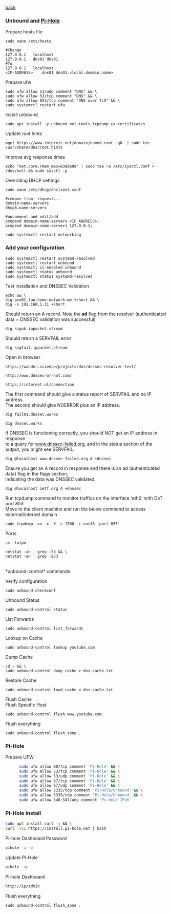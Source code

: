 <p align="left">
  <a href="https://github.com/vdarkobar/cloud/tree/main?tab=readme-ov-file#self-hosted-homelab-cloud">back</a>
  <br>
</p> 
  
### Unbound and <a href="https://github.com/vdarkobar/cloud/tree/main?tab=readme-ov-file#self-hosted-homelab-cloud">Pi-Hole</a>
  
Prepare hosts file
```
sudo nano /etc/hosts
```
```
#Change
127.0.0.1	localhost
127.0.0.1	dns01 dns01
#To
127.0.0.1	localhost
<IP-ADDRESS>	dns01 dns01.<local.domain.name>
```
  
Prepare ufw
```
sudo ufw allow 53/udp comment "DNS" && \
sudo ufw allow 53/tcp comment "DNS" && \
sudo ufw allow 853/tcp comment "DNS over TLS" && \
sudo systemctl restart ufw
```
  
Install unbound
```
sudo apt install -y unbound net-tools tcpdump ca-certificates
```
  
Update root hints
```
wget https://www.internic.net/domain/named.root -qO- | sudo tee /usr/share/dns/root.hints
```
  
Improve avg response times
```
echo "net.core.rmem_max=8388608" | sudo tee -a /etc/sysctl.conf > /dev/null && sudo sysctl -p
```
  
Overriding DHCP settings
```
sudo nano /etc/dhcp/dhclient.conf
```
```
#remove from: request...
domain-name-servers
dhcp6.name-servers

#uncomment and edit/add
prepend domain-name-servers <IP_ADDRESS>;
prepend domain-name-servers 127.0.0.1;
```
```
sudo systemctl restart networking
```
  
### Add your configuration
  
```
sudo systemctl restart systemd-resolved
sudo systemctl restart unbound
sudo systemctl is-enabled unbound
sudo systemctl status unbound
sudo systemctl status systemd-resolved
```
  
Test installation and DNSSEC Validation  
```
echo && \
dig pve01.lan.home-network.me +short && \
dig -x 192.168.1.11 +short
```

Should return an A record. Note the **ad** flag from the resolver (authenticated data = DNSSEC validation was successful)
```
dig sigok.ippacket.stream
```

Should return a SERVFAIL error
```
dig sigfail.ippacket.stream
```

Open in browser
```
https://wander.science/projects/dns/dnssec-resolver-test/
```
```
http://www.dnssec-or-not.com/
```
```
https://internet.nl/connection
```

The first command should give a status report of SERVFAIL and no IP address.  
The second should give NOERROR plus an IP address.
```
dig fail01.dnssec.works
```
```
dig dnssec.works
```

If DNSSEC is functioning correctly, you should NOT get an IP address in response  
to a query for www.dnssec-failed.org, and in the status section of the output, 
you might see SERVFAIL.
```
dig @localhost www.dnssec-failed.org A +dnssec
```

Ensure you get an A record in response and there is an ad (authenticated data) flag in the flags section,  
indicating the data was DNSSEC validated.
```
dig @localhost ietf.org A +dnssec
```

Run tcpdump command to monitor traffics on the interface 'eth0' with DoT port 853  
Move to the client machine and run the below command to access external/internet domain
```
sudo tcpdump -vv -x -X -s 1500 -i ens18 'port 853'
```

Ports
```
ss -tulpn
```
```
netstat -an | grep :53 && \
netstat -an | grep :853
```

<br>
*unbound-control* commands

Verify configuration
```
sudo unbound-checkconf
```

Unbound Status
```
sudo unbound-control status
```

List Forwards
```
sudo unbound-control list_forwards
```

Lookup on Cache
```
sudo unbound-control lookup youtube.com
```

Dump Cache
```
cd ~ && \
sudo unbound-control dump_cache > dns-cache.txt
```

Restore Cache
```
sudo unbound-control load_cache < dns-cache.txt
```

Flush Cache  
Flush Specific *Host*
```
sudo unbound-control flush www.youtube.com
```

Flush everything
```
sudo unbound-control flush_zone .
```
  
### Pi-Hole  
    
Prepare UFW  
  
```bash
      sudo ufw allow 80/tcp comment 'Pi-Hole' && \
      sudo ufw allow 53/tcp comment 'Pi-Hole' && \
      sudo ufw allow 53/udp comment 'Pi-Hole' && \
      sudo ufw allow 67/tcp comment 'Pi-Hole' && \
      sudo ufw allow 67/udp comment 'Pi-Hole' && \
      sudo ufw allow 5335/tcp comment 'Pi-Hole/Unbound' && \
      sudo ufw allow 5335/udp comment 'Pi-Hole/Unbound' && \
      sudo ufw allow 546:547/udp comment 'Pi-Hole IPv6'
```  
  
### Pi-Hole install  

```bash
sudo apt install curl -y && \
curl -sSL https://install.pi-hole.net | bash
```

Pi-hole Dashboard Password  
```bash
pihole -a -p
```
  
Update Pi-Hole  
```bash
pihole -up
```

Pi-hole Dashboard  
```bash
http://ip/admin
```

Flush everything
```
sudo unbound-control flush_zone .
```
